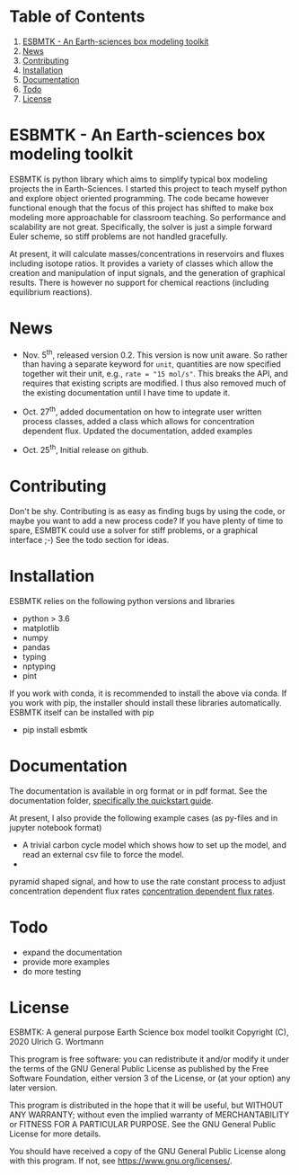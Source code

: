 
# Table of Contents

1.  [ESBMTK - An Earth-sciences box modeling toolkit](#org8c3bc1b)
2.  [News](#org1984bf7)
3.  [Contributing](#org4994994)
4.  [Installation](#orgb910984)
5.  [Documentation](#org100bfad)
6.  [Todo](#org9d9dca2)
7.  [License](#org2fec58f)


<a id="org8c3bc1b"></a>

# ESBMTK - An Earth-sciences box modeling toolkit

ESBMTK is python library which aims to simplify typical box modeling
projects the in Earth-Sciences. I started this project to teach myself
python and explore object oriented programming. The code became
however functional enough that the focus of this project has shifted
to make box modeling more approachable for classroom teaching. So
performance and scalability are not great. Specifically, the solver is
just a simple forward Euler scheme, so stiff problems are not handled
gracefully.

At present, it will calculate masses/concentrations in reservoirs and
fluxes including isotope ratios. It provides a variety of classes
which allow the creation and manipulation of input signals, and the
generation of graphical results. There is however no support for
chemical reactions (including equilibrium reactions).


<a id="org1984bf7"></a>

# News

-   Nov. 5<sup>th</sup>, released version 0.2. This version is now unit aware. So
    rather than having a separate keyword for `unit`, quantities are
    now specified together wit their unit, e.g., `rate = "15
       mol/s"`. This breaks the API, and requires that existing scripts
    are modified. I thus also removed much of the existing
    documentation until I have time to update it.

-   Oct. 27<sup>th</sup>, added documentation on how to integrate user written
    process classes, added a class which allows for concentration
    dependent flux. Updated the documentation, added examples

-   Oct. 25<sup>th</sup>, Initial release on github.


<a id="org4994994"></a>

# Contributing

Don't be shy. Contributing is as easy as finding bugs by using the
code, or maybe you want to add a new process code? If you have plenty
of time to spare, ESMBTK could use a solver for stiff problems, or a
graphical interface ;-) See the todo section for ideas.


<a id="orgb910984"></a>

# Installation

ESBMTK relies on the following python versions and libraries

-   python > 3.6
-   matplotlib
-   numpy
-   pandas
-   typing
-   nptyping
-   pint

If you work with conda, it is recommended to install the above via
conda. If you work with pip, the installer should install these
libraries automatically. ESBMTK itself can be installed with pip

-   pip install esbmtk


<a id="org100bfad"></a>

# Documentation

The documentation is available in org format or in pdf format. 
See the documentation folder, [specifically the quickstart guide](https://github.com/uliw/esbmtk/blob/main/Documentation/ESBMTK-Quick-Start_Guide.org).

At present, I also provide the following example cases (as py-files
and in jupyter notebook format)

-   A trivial carbon cycle model which shows how to set up the model,
    and read an external csv file to force the model.
-   

pyramid shaped signal, and how to use the rate constant process to
adjust concentration dependent flux rates [concentration dependent flux rates](https://github.com/uliw/esbmtk/blob/main/Examples/Using%20a%20rate%20constant/rate_example.org). 


<a id="org9d9dca2"></a>

# Todo

-   expand the documentation
-   provide more examples
-   do more testing


<a id="org2fec58f"></a>

# License

ESBMTK: A general purpose Earth Science box model toolkit
Copyright (C), 2020 Ulrich G. Wortmann

This program is free software: you can redistribute it and/or modify
it under the terms of the GNU General Public License as published by
the Free Software Foundation, either version 3 of the License, or
(at your option) any later version.

This program is distributed in the hope that it will be useful,
but WITHOUT ANY WARRANTY; without even the implied warranty of
MERCHANTABILITY or FITNESS FOR A PARTICULAR PURPOSE.  See the
GNU General Public License for more details.

You should have received a copy of the GNU General Public License
along with this program.  If not, see <https://www.gnu.org/licenses/>.

